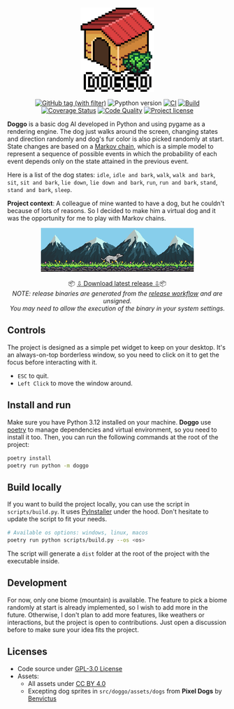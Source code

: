 <p align="center">
  <a href="#readme" align="center">
      <img alt="Until Zero - タイマー | logo" src="https://raw.githubusercontent.com/u8slvn/doggo/main/assets/splash.png">
  </a>
</p>
<p align="center">
    <a href="https://github.com/u8slvn/doggo/releases"><img alt="GitHub tag (with filter)" src="https://img.shields.io/github/v/release/u8slvn/doggo"></a>
    <img src="https://img.shields.io/badge/python-3.12-blue" alt="Pypthon version">
    <a href="https://github.com/u8slvn/doggo/actions/workflows/ci.yaml"><img src="https://img.shields.io/github/actions/workflow/status/u8slvn/doggo/ci.yaml?label=CI" alt="CI"></a>
    <a href="https://github.com/u8slvn/doggo/actions/workflows/release.yaml"><img src="https://img.shields.io/github/actions/workflow/status/u8slvn/doggo/release.yaml?label=Build" alt="Build"></a>
    <a href="https://coveralls.io/github/u8slvn/doggo?branch=main"><img src="https://coveralls.io/repos/github/u8slvn/doggo/badge.svg?branch=main" alt="Coverage Status"></a>
    <a href="https://app.codacy.com/gh/u8slvn/doggo/dashboard"><img src="https://img.shields.io/codacy/grade/359900931def4b2cba3552678519ce2e" alt="Code Quality"></a>
    <a href="https://github.com/u8slvn/doggo"><img src="https://img.shields.io/github/license/u8slvn/doggo" alt="Project license"></a>
</p>

**Doggo** is a basic dog AI developed in Python and using pygame as a rendering engine. The dog just walks around the screen, changing states and direction randomly and dog's fur color is also picked randomly at start. State changes are based on a [Markov chain](https://en.wikipedia.org/wiki/Markov_chain), which is a simple model to represent a sequence of possible events in which the probability of each event depends only on the state attained in the previous event.

Here is a list of the dog states: `idle`, `idle and bark`, `walk`, `walk and bark`, `sit`, `sit and bark`, `lie down`, `lie down and bark`, `run`, `run and bark`, `stand`, `stand and bark`, `sleep`.

**Project context**: A colleague of mine wanted to have a dog, but he couldn't because of lots of reasons. So I decided to make him a virtual dog and it was the opportunity for me to play with Markov chains.

<p align="center">
    <img alt="doggo demo" src="https://raw.githubusercontent.com/u8slvn/doggo/main/assets/demo.gif">
</p>

<p align="center">
    📦 <a href="https://github.com/u8slvn/doggo/releases">⇩ Download latest release ⇩</a>📦
    <br/>
    <i>NOTE: release binaries are generated from the <a href="https://github.com/u8slvn/doggo/actions/workflows/release.yaml">release workflow</a> and are unsigned.<br />You may need to allow the execution of the binary in your system settings.</i>
</p>

## Controls

The project is designed as a simple pet widget to keep on your desktop. It's an always-on-top borderless window, so you need to click on it to get the focus before interacting with it.

* `ESC` to quit.
* `Left Click` to move the window around.

## Install and run

Make sure you have Python 3.12 installed on your machine. **Doggo** use [poetry](https://python-poetry.org/) to manage dependencies and virtual environment, so you need to install it too. Then, you can run the following commands at the root of the project:

```bash
poetry install
poetry run python -m doggo
```

## Build locally

If you want to build the project locally, you can use the script in `scripts/build.py`. It uses [PyInstaller](https://www.pyinstaller.org/) under the hood. Don't hesitate to update the script to fit your needs.

```bash
# Available os options: windows, linux, macos
poetry run python scripts/build.py --os <os>
```

The script will generate a `dist` folder at the root of the project with the executable inside.

## Development

For now, only one biome (mountain) is available. The feature to pick a biome randomly at start is already implemented, so I wish to add more in the future. Otherwise, I don't plan to add more features, like weathers or interactions, but the project is open to contributions. Just open a discussion before to make sure your idea fits the project.

## Licenses

* Code source under [GPL-3.0 License](https://www.gnu.org/licenses/gpl-3.0.en.html)
* Assets:
  * All assets under [CC BY 4.0](https://creativecommons.org/licenses/by/4.0/)
  * Excepting dog sprites in `src/doggo/assets/dogs` from **Pixel Dogs** by [Benvictus](https://benvictus.itch.io/pixel-dogs)
